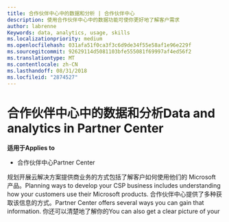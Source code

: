```yaml
---
title: 合作伙伴中心中的数据和分析 | 合作伙伴中心
description: 使用合作伙伴中心中的数据功能可使你更好地了解客户需求
author: labrenne
Keywords: data, analytics, usage, skills
ms.localizationpriority: medium
ms.openlocfilehash: 031afa51f0ca3f3c6d9de34f55e58af1e96e229f
ms.sourcegitcommit: 92629114d5081103bfe555081f69997af4ed56f2
ms.translationtype: MT
ms.contentlocale: zh-CN
ms.lasthandoff: 08/31/2018
ms.locfileid: "2874527"
---
```

# <a name="data-and-analytics-in-partner-center"></a><span data-ttu-id="87057-103">合作伙伴中心中的数据和分析</span><span class="sxs-lookup"><span data-stu-id="87057-103">Data and analytics in Partner Center</span></span>

**<span data-ttu-id="87057-104">适用于</span><span class="sxs-lookup"><span data-stu-id="87057-104">Applies to</span></span>**

- <span data-ttu-id="87057-105">合作伙伴中心</span><span class="sxs-lookup"><span data-stu-id="87057-105">Partner Center</span></span>

<span data-ttu-id="87057-106">规划开展云解决方案提供商业务的方式包括了解客户如何使用他们的 Microsoft 产品。</span><span class="sxs-lookup"><span data-stu-id="87057-106">Planning ways to develop your CSP business includes understanding how your customers use their Microsoft products.</span></span> <span data-ttu-id="87057-107">合作伙伴中心提供了多种获取该信息的方式。</span><span class="sxs-lookup"><span data-stu-id="87057-107">Partner Center offers several ways you can gain that information.</span></span> <span data-ttu-id="87057-108">你还可以清楚地了解你的</span><span class="sxs-lookup"><span data-stu-id="87057-108">You can also get a clear picture of your</span></span> 